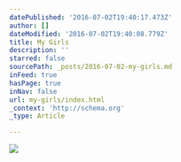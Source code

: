 ```yaml
---
datePublished: '2016-07-02T19:40:17.473Z'
author: []
dateModified: '2016-07-02T19:40:08.779Z'
title: My Girls
description: ''
starred: false
sourcePath: _posts/2016-07-02-my-girls.md
inFeed: true
hasPage: true
inNav: false
url: my-girls/index.html
_context: 'http://schema.org'
_type: Article

---
```

![](https://the-grid-user-content.s3-us-west-2.amazonaws.com/9342b76c-f4e4-4192-927b-e8a2333473c1.jpg)